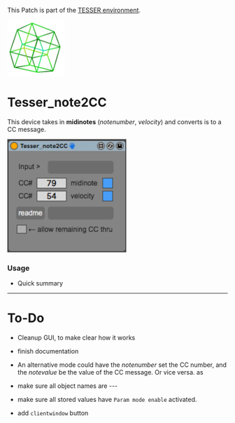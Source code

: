 This Patch is part of the [TESSER environment](https://bitbucket.org/AdrianArtacho/tesserakt/src/master/).

![TTESS:Logo](https://github.com/AdrianArtacho/TesserAkt/blob/main/img/TESSER_logo.png)

# Tesser_note2CC

This device takes in **midinotes** (*notenumber*, *velocity*) and converts is to a CC message.

![TESS:note2CC](img/gui.png)

### Usage

* Quick summary

____

# To-Do

* Cleanup GUI, to make clear how it works

* finish documentation

* An alternative mode could have the *notenumber* set the CC number, 
  and the *notevalue* be the value of the CC message. Or vice versa.
  as

* make sure all object names are ---

* make sure all stored values have `Param mode enable` activated.

* add `clientwindow` button

